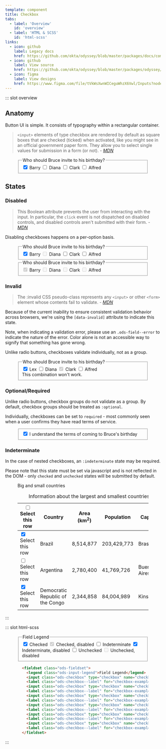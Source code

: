 ```yaml
---
template: component
title: Checkbox
tabs:
  - label: 'Overview'
    id: 'overview'
  - label: 'HTML & SCSS'
    id: 'html-scss'
links:
  - icon: github
    label: Legacy docs
    href: https://github.com/okta/odyssey/blob/master/packages/docs/components/checkbox.md
  - icon: github
    label: View source
    href: https://github.com/okta/odyssey/blob/master/packages/odyssey/src/scss/components/_checkbox.scss
  - icon: figma
    label: View designs
    href: https://www.figma.com/file/tVkWsXwnWICeguWhzX6Vwl/Inputs?node-id=476%3A3490
---
```


::: slot overview

## Anatomy

<div class="docskit--desc fpo">

Button UI is simple. It consists of typography within a rectangular container.

</div>

<FigureAnatomy img="/images/fpo.svg" />


<div class="docskit--desc">

> `<input>` elements of type checkbox are rendered by default as square boxes that are checked (ticked) when activated, like you might see in an official government paper form. They allow you to select single values for submission in a form (or not). - <cite><a href='https://developer.mozilla.org/en-US/docs/Web/HTML/Element/input/checkbox'>MDN</a></cite>

</div>

<figure>
  <fieldset class="ods-fieldset">
    <legend class="ods-input-legend">Who should Bruce invite to his birthday?</legend>
    <input class="ods-checkbox" type="checkbox" name="checkbox" id="checkbox-barry" value="barry" checked>
    <label class="ods-checkbox--label" for="checkbox-barry">Barry</label>
    <input class="ods-checkbox" type="checkbox" name="checkbox" id="checkbox-diana" value="diana">
    <label class="ods-checkbox--label" for="checkbox-diana">Diana</label>
    <input class="ods-checkbox" type="checkbox" name="checkbox" id="checkbox-clark" value="clark">
    <label class="ods-checkbox--label" for="checkbox-clark">Clark</label>
    <input class="ods-checkbox" type="checkbox" name="checkbox" id="checkbox-alfred" value="alfred">
    <label class="ods-checkbox--label" for="checkbox-alfred">Alfred</label>
  </fieldset>
</figure>

## States

### Disabled

<div class="docskit--desc">

> This Boolean attribute prevents the user from interacting with the input. In particular, the `click` event is not dispatched on disabled controls, and disabled controls aren't submitted with their form. - <cite><a href='https://developer.mozilla.org/en-US/docs/Web/HTML/Element/input#attr-disabled'>MDN</a></cite>

Disabling checkboxes happens on a per-option basis.

</div>

<figure>
  <fieldset class="ods-fieldset">
    <legend class="ods-input-legend">Who should Bruce invite to his birthday?</legend>
    <input class="ods-checkbox" type="checkbox" name="checkbox-mix" id="checkbox-barry-mix" value="barry" checked>
    <label class="ods-checkbox--label" for="checkbox-barry-mix">Barry</label>
    <input class="ods-checkbox" type="checkbox" name="checkbox-mix" id="checkbox-diana-mix" value="diana" disabled>
    <label class="ods-checkbox--label" for="checkbox-diana-mix">Diana</label>
    <input class="ods-checkbox" type="checkbox" name="checkbox-mix" id="checkbox-clark-mix" value="clark">
    <label class="ods-checkbox--label" for="checkbox-clark-mix">Clark</label>
    <input class="ods-checkbox" type="checkbox" name="checkbox-mix" id="checkbox-alfred-mix" value="alfred">
    <label class="ods-checkbox--label" for="checkbox-alfred-mix">Alfred</label>
  </fieldset>

  <fieldset class="ods-fieldset">
    <legend class="ods-input-legend">Who should Bruce invite to his birthday?</legend>
    <input class="ods-checkbox" type="checkbox" name="checkbox-disabled" id="checkbox-barry-disabled" value="barry" disabled checked>
    <label class="ods-checkbox--label" for="checkbox-barry-disabled">Barry</label>
    <input class="ods-checkbox" type="checkbox" name="checkbox-disabled" id="checkbox-diana-disabled" value="diana" disabled>
    <label class="ods-checkbox--label" for="checkbox-diana-disabled">Diana</label>
    <input class="ods-checkbox" type="checkbox" name="checkbox-disabled" id="checkbox-clark-disabled" value="clark" disabled>
    <label class="ods-checkbox--label" for="checkbox-clark-disabled">Clark</label>
    <input class="ods-checkbox" type="checkbox" name="checkbox-disabled" id="checkbox-alfred-disabled" value="alfred" disabled>
    <label class="ods-checkbox--label" for="checkbox-alfred-disabled">Alfred</label>
  </fieldset>
</figure>

### Invalid

<div class="docskit--desc">

>The :invalid CSS pseudo-class represents any `<input>` or other `<form>` element whose contents fail to validate. - <cite><a href='https://developer.mozilla.org/en-US/docs/Web/CSS/:invalid'>MDN</a></cite>

Because of the current inability to ensure consistent validation behavior across browsers, we're using the `[data-invalid]` attribute to indicate this state.

Note, when indicating a validation error, please use an `.ods-field--error` to indicate the nature of the error. Color alone is not an accessible way to signify that something has gone wrong.

Unlike radio buttons, checkboxes validate individually, not as a group.

</div>

<figure>
  <fieldset class="ods-fieldset">
    <legend class="ods-input-legend">Who should Bruce invite to his birthday?</legend>
    <input data-invalid class="ods-checkbox" type="checkbox" aria-describedby="checkbox-invalid-error" name="checkbox-invalid" id="checkbox-lex-invalid" value="lex" checked>
    <label class="ods-checkbox--label" for="checkbox-lex-invalid">Lex</label>
    <input class="ods-checkbox" type="checkbox" aria-describedby="checkbox-invalid-error" name="checkbox-invalid" id="checkbox-diana-invalid" value="diana">
    <label class="ods-checkbox--label" for="checkbox-diana-invalid">Diana</label>
    <input data-invalid class="ods-checkbox" type="checkbox" aria-describedby="checkbox-invalid-error" name="checkbox-invalid" id="checkbox-clark-invalid" value="clark" checked disabled>
    <label class="ods-checkbox--label" for="checkbox-clark">Clark</label>
    <input class="ods-checkbox" type="checkbox" aria-describedby="checkbox-invalid-error" name="checkbox-invalid" id="checkbox-alfred-invalid" value="alfred">
    <label class="ods-checkbox--label" for="checkbox-alfred-invalid">Alfred</label>
    <aside class="ods-field--error" id="checkbox-invalid-error">This combination won't work.</aside>
  </fieldset>
</figure>

### Optional/Required

<div class="docskit--desc">

Unlike radio buttons, checkbox groups do not validate as a group. By default, checkbox groups should be treated as `:optional`.

Individually, checkboxes can be set to `required` - most commonly seen when a user confirms they have read terms of service.

</div>

<figure>
  <fieldset class="ods-fieldset">
    <input class="ods-checkbox" type="checkbox" name="checkbox-required" id="checkbox-required" value="terms-accepted" checked required>
    <label class="ods-checkbox--label" for="checkbox-required">I understand the terms of coming to Bruce's birthday</label>
  </fieldset>
</figure>

### Indeterminate

<div class="docskit--desc">

In the case of nested checkboxes, an `:indeterminate` state may be required.

Please note that this state must be set via javascript and is not reflected in the DOM - only `checked` and `unchecked` states will be submitted by default.

</div>

<figure class="ods-table--figure">
  <figcaption class="ods-table--figcaption">
    Big and small countries
  </figcaption>
  <table class="ods-table">
    <caption>Information about the largest and smallest countries.</caption>
    <thead>
      <tr>
        <th scope="column" class="is-ods-table-checkbox">
          <input class="ods-checkbox" type="checkbox" name="row[all]" id="checkbox-all" value="check-all">
          <label class="ods-checkbox--label" for="checkbox-all">
            <span class="u-visually-hidden">Select this row</span>
          </label>
        </th>
        <th scope="column">Country</th>
        <th scope="column" class="is-ods-table-num">Area (km<sup>2</sup>)</th>
        <th scope="column" class="is-ods-table-num">Population</th>
        <th scope="column">Capital</th>
      </tr>
    </thead>
    <tbody>
      <tr>
        <td class="is-ods-table-checkbox">
          <input class="ods-checkbox" type="checkbox" name="row[0]" id="checkbox-0" value="check-0" checked>
          <label class="ods-checkbox--label" for="checkbox-0">
            <span class="u-visually-hidden">Select this row</span>
          </label>
        </td>
        <td>Brazil</td>
        <td class="is-ods-table-num">8,514,877</td>
        <td class="is-ods-table-num">203,429,773</td>
        <td>Brasília</td>
      </tr>
      <tr>
        <td class="is-ods-table-checkbox">
          <input class="ods-checkbox" type="checkbox" name="row[1]" id="checkbox-1" value="check-1">
          <label class="ods-checkbox--label" for="checkbox-1">
            <span class="u-visually-hidden">Select this row</span>
          </label>
        </td>
        <td>Argentina</td>
        <td class="is-ods-table-num">2,780,400</td>
        <td class="is-ods-table-num">41,769,726</td>
        <td>Buenos Aires</td>
      </tr>
      <tr>
        <td class="is-ods-table-checkbox">
          <input class="ods-checkbox" type="checkbox" name="row[2]" id="checkbox-2" value="check-2" checked>
          <label class="ods-checkbox--label" for="checkbox-2">
            <span class="u-visually-hidden">Select this row</span>
          </label>
        </td>
        <td>Democratic Republic of the Congo</td>
        <td class="is-ods-table-num">2,344,858</td>
        <td class="is-ods-table-num">84,004,989</td>
        <td>Kinshasa</td>
      </tr>
    </tbody>
  </table>
</figure>

<script>
export default {
  mounted () { 
    var checkbox = this.$el.querySelector("#checkbox-all");
    checkbox.indeterminate = true;
  }
}
</script>

:::

::: slot html-scss

<figure class="odo--example">
  <div class="odo--rendered">
    <fieldset class="ods-fieldset">
      <legend class="ods-input-legend">Field Legend</legend>
      <input class="ods-checkbox" type="checkbox" name="checkbox" id="checkbox-example-checked" value="example-checked" checked>
      <label class="ods-checkbox--label" for="checkbox-example-checked">Checked</label>
      <input class="ods-checkbox" type="checkbox" name="checkbox" id="checkbox-example-checked--disabled" value="example-checked--disabled" checked disabled>
      <label class="ods-checkbox--label" for="checkbox-example-checked--disabled">Checked, disabled</label>
      <input class="ods-checkbox" type="checkbox" name="checkbox" id="checkbox-example-indeterminate" value="example-checked--indeterminate">
      <label class="ods-checkbox--label" for="checkbox-example-indeterminate">Indeterminate</label>
      <input class="ods-checkbox" type="checkbox" name="checkbox" id="checkbox-example-indeterminate--disabled" value="example-checked--indeterminate--disabled" checked>
      <label class="ods-checkbox--label" for="checkbox-example-indeterminate--disabled">Indeterminate, disabled</label>
      <input class="ods-checkbox" type="checkbox" name="checkbox" id="checkbox-example-unchecked" value="example-checked--unchecked">
      <label class="ods-checkbox--label" for="checkbox-example-unchecked">Unchecked</label>
      <input class="ods-checkbox" type="checkbox" name="checkbox" id="checkbox-example-unchecked--disabled" value="example-checked--disabled" disabled>
      <label class="ods-checkbox--label" for="checkbox-example-unchecked--disabled">Unchecked, disabled</label>
    </fieldset>
  </div>

  ```html
    <fieldset class="ods-fieldset">
      <legend class="ods-input-legend">Field Legend</legend>
      <input class="ods-checkbox" type="checkbox" name="checkbox" id="checkbox-example-checked" value="example-checked" checked>
      <label class="ods-checkbox--label" for="checkbox-example-checked">Checked</label>
      <input class="ods-checkbox" type="checkbox" name="checkbox" id="checkbox-example-checked--disabled" value="example-checked--disabled" checked disabled>
      <label class="ods-checkbox--label" for="checkbox-example-checked--disabled">Checked, disabled</label>
      <input class="ods-checkbox" type="checkbox" name="checkbox" id="checkbox-example-indeterminate" value="example-checked--indeterminate">
      <label class="ods-checkbox--label" for="checkbox-example-indeterminate">Indeterminate</label>
      <input class="ods-checkbox" type="checkbox" name="checkbox" id="checkbox-example-indeterminate--disabled" value="example-checked--indeterminate--disabled" checked>
      <label class="ods-checkbox--label" for="checkbox-example-indeterminate--disabled">Indeterminate, disabled</label>
      <input class="ods-checkbox" type="checkbox" name="checkbox" id="checkbox-example-unchecked" value="example-checked--unchecked">
      <label class="ods-checkbox--label" for="checkbox-example-unchecked">Unchecked</label>
      <input class="ods-checkbox" type="checkbox" name="checkbox" id="checkbox-example-unchecked--disabled" value="example-checked--disabled" disabled>
      <label class="ods-checkbox--label" for="checkbox-example-unchecked--disabled">Unchecked, disabled</label>
    </fieldset>
  ```
</figure>
:::
